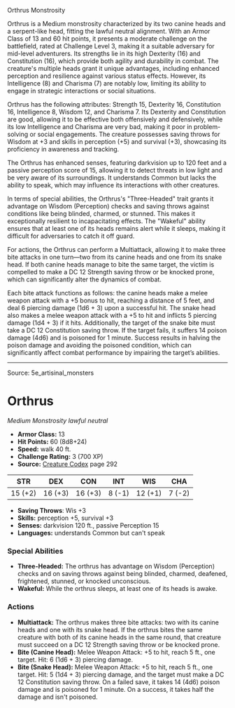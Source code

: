 <MonsterName/>Orthrus</MonsterName>
<CreatureType/>Monstrosity</CreatureType>

<summary>Orthrus is a Medium monstrosity characterized by its two canine heads and a serpent-like head, fitting the lawful neutral alignment. With an Armor Class of 13 and 60 hit points, it presents a moderate challenge on the battlefield, rated at Challenge Level 3, making it a suitable adversary for mid-level adventurers. Its strengths lie in its high Dexterity (16) and Constitution (16), which provide both agility and durability in combat. The creature's multiple heads grant it unique advantages, including enhanced perception and resilience against various status effects. However, its Intelligence (8) and Charisma (7) are notably low, limiting its ability to engage in strategic interactions or social situations.</summary>

<detail>

Orthrus has the following attributes: Strength 15, Dexterity 16, Constitution 16, Intelligence 8, Wisdom 12, and Charisma 7. Its Dexterity and Constitution are good, allowing it to be effective both offensively and defensively, while its low Intelligence and Charisma are very bad, making it poor in problem-solving or social engagements. The creature possesses saving throws for Wisdom at +3 and skills in perception (+5) and survival (+3), showcasing its proficiency in awareness and tracking.

The Orthrus has enhanced senses, featuring darkvision up to 120 feet and a passive perception score of 15, allowing it to detect threats in low light and be very aware of its surroundings. It understands Common but lacks the ability to speak, which may influence its interactions with other creatures.

In terms of special abilities, the Orthrus's "Three-Headed" trait grants it advantage on Wisdom (Perception) checks and saving throws against conditions like being blinded, charmed, or stunned. This makes it exceptionally resilient to incapacitating effects. The "Wakeful" ability ensures that at least one of its heads remains alert while it sleeps, making it difficult for adversaries to catch it off guard.

For actions, the Orthrus can perform a Multiattack, allowing it to make three bite attacks in one turn—two from its canine heads and one from its snake head. If both canine heads manage to bite the same target, the victim is compelled to make a DC 12 Strength saving throw or be knocked prone, which can significantly alter the dynamics of combat.

Each bite attack functions as follows: the canine heads make a melee weapon attack with a +5 bonus to hit, reaching a distance of 5 feet, and deal 6 piercing damage (1d6 + 3) upon a successful hit. The snake head also makes a melee weapon attack with a +5 to hit and inflicts 5 piercing damage (1d4 + 3) if it hits. Additionally, the target of the snake bite must take a DC 12 Constitution saving throw. If the target fails, it suffers 14 poison damage (4d6) and is poisoned for 1 minute. Success results in halving the poison damage and avoiding the poisoned condition, which can significantly affect combat performance by impairing the target’s abilities.</detail>



---

Source: 5e_artisinal_monsters

# Orthrus

*Medium* *Monstrosity* *lawful neutral*

- **Armor Class:** 13
- **Hit Points:** 60 (8d8+24)
- **Speed:** walk 40 ft.
- **Challenge Rating:** 3 (700 XP)
- **Source:** [Creature Codex](https://koboldpress.com/kpstore/product/creature-codex-for-5th-edition-dnd) page 292

| STR | DEX | CON | INT | WIS | CHA |
| --- | --- | --- | --- | --- | --- |
| 15 (+2) | 16 (+3) | 16 (+3) | 8 (-1) | 12 (+1) | 7 (-2) |

- **Saving Throws**: Wis +3
- **Skills:** perception +5, survival +3
- **Senses:** darkvision 120 ft., passive Perception 15
- **Languages:** understands Common but can't speak

### Special Abilities

- **Three-Headed:** The orthrus has advantage on Wisdom (Perception) checks and on saving throws against being blinded, charmed, deafened, frightened, stunned, or knocked unconscious.
- **Wakeful:** While the orthrus sleeps, at least one of its heads is awake.

### Actions

- **Multiattack:** The orthrus makes three bite attacks: two with its canine heads and one with its snake head. If the orthrus bites the same creature with both of its canine heads in the same round, that creature must succeed on a DC 12 Strength saving throw or be knocked prone.
- **Bite (Canine Head):** Melee Weapon Attack: +5 to hit, reach 5 ft., one target. Hit: 6 (1d6 + 3) piercing damage.
- **Bite (Snake Head):** Melee Weapon Attack: +5 to hit, reach 5 ft., one target. Hit: 5 (1d4 + 3) piercing damage, and the target must make a DC 12 Constitution saving throw. On a failed save, it takes 14 (4d6) poison damage and is poisoned for 1 minute. On a success, it takes half the damage and isn't poisoned.




